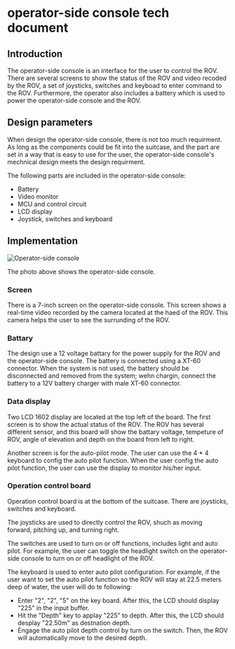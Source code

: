 # operator-side console tech document

## Introduction

The operator-side console is an interface for the user to control the ROV. There are several screens to show the status of the ROV and video recoded by the ROV, a set of joysticks, switches and keyboad to enter command to the ROV. Furthermore, the operator also includes a battery which is used to power the operator-side console and the ROV.

## Design parameters

When design the operator-side console, there is not too much requirment. As long as the components could be fit into the suitcase, and the part are set in a way that is easy to use for the user, the operator-side console's mechnical design meets the design requirment.

The following parts are included in the operator-side console:
- Battery
- Video monitor
- MCU and control circuit
- LCD display
- Joystick, switches and keyboard

## Implementation

![Operator-side console](https://raw.githubusercontent.com/captdam/DD-40/master/Operator/console.jpg "Operator-side console")

The photo above shows the operator-side console.

### Screen

There is a 7-inch screen on the operator-side console. This screen shows a real-time video recorded by the camera located at the haed of the ROV. This camera helps the user to see the surrunding of the ROV.

### Battary

The design use a 12 voltage battary for the power supply for the ROV and the operator-side console. The battery is connected using a XT-60 connector. When the system is not used, the battery should be disconnected and removed from the system; wehn chargin, connect the battery to a 12V battery charger with male XT-60 connector.

### Data display

Two LCD 1602 display are located at the top left of the board. The first screen is to show the actual status of the ROV. The ROV has several different sensor, and this board will show the battary voltage, tempeture of ROV, angle of elevation and depth on the board from left to right.

Another screen is for the auto-pilot mode. The user can use the 4 * 4 keyboard to config the auto pilot function. When the user config the auto pilot function, the user can use the display to monitor his/her input.

### Operation control board

Operation control board is at the bottom of the suitcase. There are joysticks, switches and keyboard.

The joysticks are used to directly control the ROV, shuch as moving forward, pitching up, and turning right.

The switches are used to turn on or off functions, includes light and auto pilot. For example, the user can toggle the headlight switch on the operator-side console to turn on or off headlight of the ROV.

The keyboard is used to enter auto pilot configuration. For example, if the user want to set the auto pilot function so the ROV will stay at 22.5 meters deep of water, the user will do te following:
- Enter "2", "2", "5" on the key board. After this, the LCD should display "225" in the input buffer.
- Hit the "Depth" key to applay "225" to depth. After this, the LCD should desplay "22.50m" as destnation depth.
- Engage the auto pilot depth control by turn on the switch. Then, the ROV will automatically move to the desired depth.
